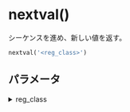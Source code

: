# nextval()

シーケンスを進め、新しい値を返す。

```sql
nextval('<reg_class>')
```

## パラメータ

<details><summary>reg_class</summary>

シーケンス名など。

</details>
